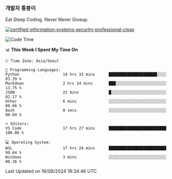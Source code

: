 ### 개발자 통붕이
Eat Sleep Coding.
Never Never Giveup.

[![certified-information-systems-security-professional-cissp](https://user-images.githubusercontent.com/44606727/157613689-acd84ec6-5f8f-4e79-89d9-a8d51f033634.png)](https://www.credly.com/badges/f394a010-85a0-450b-9136-8043af01d71c/public_url)

<!--START_SECTION:waka-->
![Code Time](http://img.shields.io/badge/Code%20Time-3%2C328%20hrs%2023%20mins-blue)

📊 **This Week I Spent My Time On** 

```text
🕑︎ Time Zone: Asia/Seoul

💬 Programming Languages: 
Python                   14 hrs 33 mins      █████████████████████░░░░   83.39 % 
Markdown                 2 hrs 24 mins       ███░░░░░░░░░░░░░░░░░░░░░░   13.75 % 
JSON                     22 mins             █░░░░░░░░░░░░░░░░░░░░░░░░   02.17 % 
Other                    6 mins              ░░░░░░░░░░░░░░░░░░░░░░░░░   00.66 % 
Bash                     0 secs              ░░░░░░░░░░░░░░░░░░░░░░░░░   00.04 % 

🔥 Editors: 
VS Code                  17 hrs 27 mins      █████████████████████████   100.00 % 

💻 Operating System: 
WSL                      17 hrs 24 mins      █████████████████████████   99.64 % 
Windows                  3 mins              ░░░░░░░░░░░░░░░░░░░░░░░░░   00.36 % 
```


 Last Updated on 16/08/2024 18:34:46 UTC
<!--END_SECTION:waka-->
